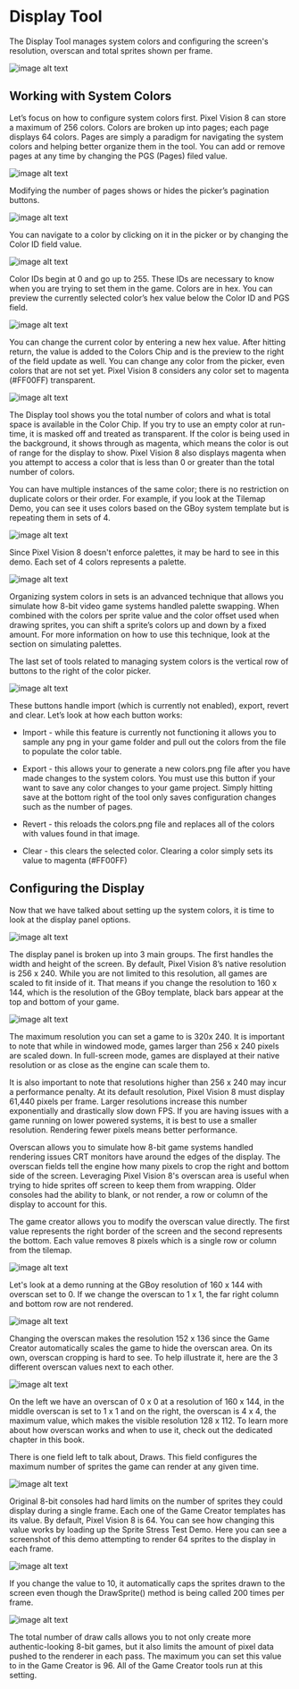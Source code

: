 # Display Tool

The Display Tool manages system colors and configuring the screen's resolution, overscan and total sprites shown per frame.

![image alt text](images/DisplayTool_image_0.png)

## Working with System Colors

Let’s focus on how to configure system colors first. Pixel Vision 8 can store a maximum of 256 colors. Colors are broken up into pages; each page displays 64 colors. Pages are simply a paradigm for navigating the system colors and helping better organize them in the tool. You can add or remove pages at any time by changing the PGS (Pages) filed value.

![image alt text](images/DisplayTool_image_1.png)

Modifying the number of pages shows or hides the picker’s pagination buttons.

![image alt text](images/DisplayTool_image_2.png)

You can navigate to a color by clicking on it in the picker or by changing the Color ID field value.

![image alt text](images/DisplayTool_image_3.png)

Color IDs begin at 0 and go up to 255. These IDs are necessary to know when you are trying to set them in the game. Colors are in hex. You can preview the currently selected color’s hex value below the Color ID and PGS field.

![image alt text](images/DisplayTool_image_4.png)

You can change the current color by entering a new hex value. After hitting return, the value is added to the Colors Chip and is the preview to the right of the field update as well. You can change any color from the picker, even colors that are not set yet. Pixel Vision 8 considers any color set to magenta (#FF00FF) transparent.

![image alt text](images/DisplayTool_image_5.png)

The Display tool shows you the total number of colors and what is total space is available in the Color Chip. If you try to use an empty color at run-time, it is masked off and treated as transparent. If the color is being used in the background, it shows through as magenta, which means the color is out of range for the display to show. Pixel Vision 8 also displays magenta when you attempt to access a color that is less than 0 or greater than the total number of colors.

You can have multiple instances of the same color; there is no restriction on duplicate colors or their order. For example, if you look at the Tilemap Demo, you can see it uses colors based on the GBoy system template but is repeating them in sets of 4.

![image alt text](images/DisplayTool_image_6.png)

Since Pixel Vision 8 doesn't enforce palettes, it may be hard to see in this demo. Each set of 4 colors represents a palette.

![image alt text](images/DisplayTool_image_7.png)

Organizing system colors in sets is an advanced technique that allows you simulate how 8-bit video game systems handled palette swapping. When combined with the colors per sprite value and the color offset used when drawing sprites, you can shift a sprite’s colors up and down by a fixed amount. For more information on how to use this technique, look at the section on simulating palettes.

The last set of tools related to managing system colors is the vertical row of buttons to the right of the color picker.

![image alt text](images/DisplayTool_image_8.png)

These buttons handle import (which is currently not enabled), export, revert and clear. Let’s look at how each button works:

* Import - while this feature is currently not functioning it allows you to sample any png in your game folder and pull out the colors from the file to populate the color table.

* Export - this allows your to generate a new colors.png file after you have made changes to the system colors. You must use this button if your want to save any color changes to your game project. Simply hitting save at the bottom right of the tool only saves configuration changes such as the number of pages.

* Revert - this reloads the colors.png file and replaces all of the colors with values found in that image.

* Clear - this clears the selected color. Clearing a color simply sets its value to magenta (#FF00FF)

## Configuring the Display

Now that we have talked about setting up the system colors, it is time to look at the display panel options.

![image alt text](images/DisplayTool_image_9.png)

The display panel is broken up into 3 main groups. The first handles the width and height of the screen. By default, Pixel Vision 8’s native resolution is 256 x 240. While you are not limited to this resolution, all games are scaled to fit inside of it. That means if you change the resolution to 160 x 144, which is the resolution of the GBoy template, black bars appear at the top and bottom of your game.

![image alt text](images/DisplayTool_image_10.png)

The maximum resolution you can set a game to is 320x 240. It is important to note that while in windowed mode, games larger than 256 x 240 pixels are scaled down. In full-screen mode, games are displayed at their native resolution or as close as the engine can scale them to.

It is also important to note that resolutions higher than 256 x 240 may incur a performance penalty. At its default resolution, Pixel Vision 8 must display 61,440 pixels per frame. Larger resolutions increase this number exponentially and drastically slow down FPS. If you are having issues with a game running on lower powered systems, it is best to use a smaller resolution. Rendering fewer pixels means better performance.

Overscan allows you to simulate how 8-bit game systems handled rendering issues CRT monitors have around the edges of the display. The overscan fields tell the engine how many pixels to crop the right and bottom side of the screen. Leveraging Pixel Vision 8's overscan area is useful when trying to hide sprites off screen to keep them from wrapping. Older consoles had the ability to blank, or not render, a row or column of the display to account for this.

The game creator allows you to modify the overscan value directly. The first value represents the right border of the screen and the second represents the bottom. Each value removes 8 pixels which is a single row or column from the tilemap. 

![image alt text](images/DisplayTool_image_11.png)

Let's look at a demo running at the GBoy resolution of 160 x 144 with overscan set to 0. If we change the overscan to 1 x 1, the far right column and bottom row are not rendered. 

![image alt text](images/DisplayTool_image_12.png)

Changing the overscan makes the resolution 152 x 136 since the Game Creator automatically scales the game to hide the overscan area. On its own, overscan cropping is hard to see. To help illustrate it, here are the 3 different overscan values next to each other.

![image alt text](images/DisplayTool_image_13.png)

On the left we have an overscan of 0 x 0 at a resolution of 160 x 144, in the middle overscan is set to 1 x 1 and on the right, the overscan is 4 x 4, the maximum value, which makes the visible resolution 128 x 112. To learn more about how overscan works and when to use it, check out the dedicated chapter in this book.

 

There is one field left to talk about, Draws. This field configures the maximum number of sprites the game can render at any given time. 

![image alt text](images/DisplayTool_image_14.png)

Original 8-bit consoles had hard limits on the number of sprites they could display during a single frame. Each one of the Game Creator templates has its value. By default, Pixel Vision 8 is 64. You can see how changing this value works by loading up the Sprite Stress Test Demo. Here you can see a screenshot of this demo attempting to render 64 sprites to the display in each frame.

![image alt text](images/DisplayTool_image_15.png)

If you change the value to 10, it automatically caps the sprites drawn to the screen even though the DrawSprite() method is being called 200 times per frame.

![image alt text](images/DisplayTool_image_16.png)

The total number of draw calls allows you to not only create more authentic-looking 8-bit games, but it also limits the amount of pixel data pushed to the renderer in each pass. The maximum you can set this value to in the Game Creator is 96. All of the Game Creator tools run at this setting.

